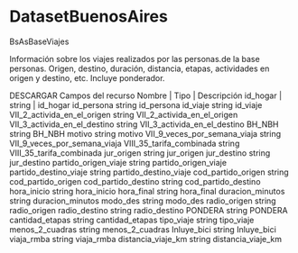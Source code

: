# DatasetBuenosAires
BsAsBaseViajes

Información sobre los viajes realizados por las personas.de la base personas. Origen, destino, duración, distancia, etapas, actividades en origen y destino, etc. Incluye ponderador.

DESCARGAR
Campos del recurso
Nombre	                      | Tipo	 |       Descripción
﻿id_hogar	                    | string |    ﻿id_hogar
id_persona	                   string	    id_persona
id_viaje	                     string	    id_viaje
VII_2_activida_en_el_origen	   string	    VII_2_activida_en_el_origen
VII_3_activida_en_el_destino	 string	    VII_3_activida_en_el_destino
BH_NBH	                       string	    BH_NBH
motivo	                       string	    motivo
VII_9_veces_por_semana_viaja	 string	    VII_9_veces_por_semana_viaja
VIII_35_tarifa_combinada	     string	    VIII_35_tarifa_combinada
jur_origen	                   string	    jur_origen
jur_destino	                   string	    jur_destino
partido_origen_viaje	         string	    partido_origen_viaje
partido_destino_viaje	         string	    partido_destino_viaje
cod_partido_origen	           string	    cod_partido_origen
cod_partido_destino	           string	    cod_partido_destino
hora_inicio	                   string	    hora_inicio
hora_final	                   string	    hora_final
duracion_minutos	             string	    duracion_minutos
modo_des	                     string	    modo_des
radio_origen	                 string	    radio_origen
radio_destino	                 string	    radio_destino
PONDERA	                       string	    PONDERA
cantidad_etapas	               string	    cantidad_etapas
tipo_viaje	                   string	    tipo_viaje
menos_2_cuadras	               string	    menos_2_cuadras
Inluye_bici	                   string	    Inluye_bici
viaja_rmba	                   string	    viaja_rmba
distancia_viaje_km	           string	    distancia_viaje_km
